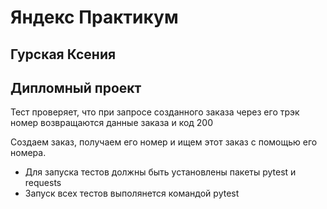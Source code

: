 ﻿# Яндекс Практикум 
## Гурская Ксения
## Дипломный проект


Тест проверяет, что  при запросе созданного заказа через  его трэк номер возвращаются данные заказа и код 200


Создаем заказ, получаем его номер и ищем этот заказ с помощью его номера.

- Для запуска тестов должны быть установлены пакеты pytest и requests
- Запуск всех тестов выполянется командой pytest
